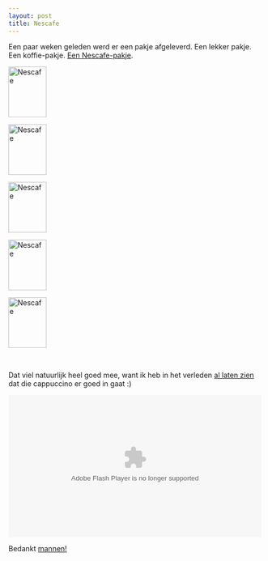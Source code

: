 ```yaml
---
layout: post
title: Nescafe
---
```

Een paar weken geleden werd er een pakje afgeleverd. Een lekker pakje. Een koffie-pakje. [Een Nescafe-pakje](http://www.nescafe.be).

<a href="http://www.flickr.com/photos/atog/3723632692/" title="Nescafe by atog, on Flickr"><img src="http://farm3.static.flickr.com/2598/3723632692_de49ce7a76_t.jpg" width="75" height="100" alt="Nescafe" /></a>

<a href="http://www.flickr.com/photos/atog/3723632760/" title="Nescafe by atog, on Flickr"><img src="http://farm3.static.flickr.com/2675/3723632760_b17787252f_t.jpg" width="75" height="100" alt="Nescafe" /></a>

<a href="http://www.flickr.com/photos/atog/3723632876/" title="Nescafe by atog, on Flickr"><img src="http://farm3.static.flickr.com/2608/3723632876_52a1211a24_t.jpg" width="75" height="100" alt="Nescafe" /></a>

<a href="http://www.flickr.com/photos/atog/3722820911/" title="Nescafe by atog, on Flickr"><img src="http://farm3.static.flickr.com/2445/3722820911_3a09ca5e27_t.jpg" width="75" height="100" alt="Nescafe" /></a>

<a href="http://www.flickr.com/photos/atog/3722821009/" title="Nescafe by atog, on Flickr"><img src="http://farm3.static.flickr.com/2488/3722821009_b3db56da7c_t.jpg" width="75" height="100" alt="Nescafe" /></a>
<div style="clear:both;">&nbsp;</div>

Dat viel natuurlijk heel goed mee, want ik heb in het verleden [al laten zien](http://www.flickr.com/photos/atog/3242304474/) dat die cappuccino er goed in gaat :)

<object type="application/x-shockwave-flash" width="500" height="281" data="http://www.flickr.com/apps/video/stewart.swf?v=71377" classid="clsid:D27CDB6E-AE6D-11cf-96B8-444553540000"> <param name="flashvars" value="intl_lang=en-us&photo_secret=74b2fd17e7&photo_id=3242304474&flickr_show_info_box=true"></param> <param name="movie" value="http://www.flickr.com/apps/video/stewart.swf?v=71377"></param> <param name="bgcolor" value="#000000"></param> <param name="allowFullScreen" value="true"></param><embed type="application/x-shockwave-flash" src="http://www.flickr.com/apps/video/stewart.swf?v=71377" bgcolor="#000000" allowfullscreen="true" flashvars="intl_lang=en-us&photo_secret=74b2fd17e7&photo_id=3242304474&flickr_show_info_box=true" height="281" width="500"></embed></object>

Bedankt [mannen!](http://enchante.adhese.com/)
